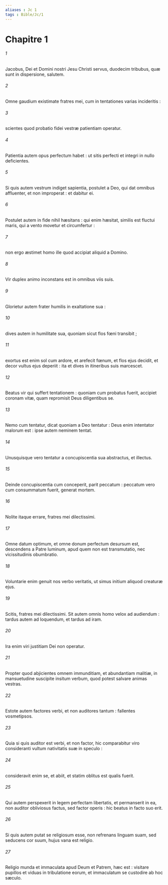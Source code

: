 ```yaml
---
aliases : Jc 1
tags : Bible/Jc/1
---
```


# Chapitre 1

###### 1
Jacobus, Dei et Domini nostri Jesu Christi servus, duodecim tribubus, quæ sunt in dispersione, salutem.
###### 2
Omne gaudium existimate fratres mei, cum in tentationes varias incideritis :
###### 3
scientes quod probatio fidei vestræ patientiam operatur.
###### 4
Patientia autem opus perfectum habet : ut sitis perfecti et integri in nullo deficientes.
###### 5
Si quis autem vestrum indiget sapientia, postulet a Deo, qui dat omnibus affluenter, et non improperat : et dabitur ei.
###### 6
Postulet autem in fide nihil hæsitans : qui enim hæsitat, similis est fluctui maris, qui a vento movetur et circumfertur :
###### 7
non ergo æstimet homo ille quod accipiat aliquid a Domino.
###### 8
Vir duplex animo inconstans est in omnibus viis suis.
###### 9
Glorietur autem frater humilis in exaltatione sua :
###### 10
dives autem in humilitate sua, quoniam sicut flos fœni transibit ;
###### 11
exortus est enim sol cum ardore, et arefecit fœnum, et flos ejus decidit, et decor vultus ejus deperiit : ita et dives in itineribus suis marcescet.
###### 12
Beatus vir qui suffert tentationem : quoniam cum probatus fuerit, accipiet coronam vitæ, quam repromisit Deus diligentibus se.
###### 13
Nemo cum tentatur, dicat quoniam a Deo tentatur : Deus enim intentator malorum est : ipse autem neminem tentat.
###### 14
Unusquisque vero tentatur a concupiscentia sua abstractus, et illectus.
###### 15
Deinde concupiscentia cum conceperit, parit peccatum : peccatum vero cum consummatum fuerit, generat mortem.
###### 16
Nolite itaque errare, fratres mei dilectissimi.
###### 17
Omne datum optimum, et omne donum perfectum desursum est, descendens a Patre luminum, apud quem non est transmutatio, nec vicissitudinis obumbratio.
###### 18
Voluntarie enim genuit nos verbo veritatis, ut simus initium aliquod creaturæ ejus.
###### 19
Scitis, fratres mei dilectissimi. Sit autem omnis homo velox ad audiendum : tardus autem ad loquendum, et tardus ad iram.
###### 20
Ira enim viri justitiam Dei non operatur.
###### 21
Propter quod abjicientes omnem immunditiam, et abundantiam malitiæ, in mansuetudine suscipite insitum verbum, quod potest salvare animas vestras.
###### 22
Estote autem factores verbi, et non auditores tantum : fallentes vosmetipsos.
###### 23
Quia si quis auditor est verbi, et non factor, hic comparabitur viro consideranti vultum nativitatis suæ in speculo :
###### 24
consideravit enim se, et abiit, et statim oblitus est qualis fuerit.
###### 25
Qui autem perspexerit in legem perfectam libertatis, et permanserit in ea, non auditor obliviosus factus, sed factor operis : hic beatus in facto suo erit.
###### 26
Si quis autem putat se religiosum esse, non refrenans linguam suam, sed seducens cor suum, hujus vana est religio.
###### 27
Religio munda et immaculata apud Deum et Patrem, hæc est : visitare pupillos et viduas in tribulatione eorum, et immaculatum se custodire ab hoc sæculo.
